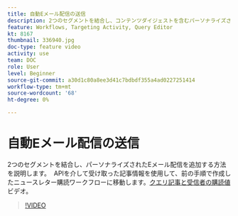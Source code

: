 ```yaml
---
title: 自動Eメール配信の送信
description: 2つのセグメントを結合し、コンテンツダイジェストを含むパーソナライズされたEメール配信をニュースレター購読ワークフローに追加する方法を説明します。
feature: Workflows, Targeting Activity, Query Editor
kt: 8167
thumbnail: 336940.jpg
doc-type: feature video
activity: use
team: DOC
role: User
level: Beginner
source-git-commit: a30d1c80a8ee3d41c7bdbdf355a4ad0227251414
workflow-type: tm+mt
source-wordcount: '68'
ht-degree: 0%

---
```



# 自動Eメール配信の送信

2つのセグメントを結合し、パーソナライズされたEメール配信を追加する方法を説明します。  APIを介して受け取った記事情報を使用して、前の手順で作成したニュースレター購読ワークフローに移動します。[クエリ記事と受信者の購読値](/help/tutorial-using-soap-apis/query-articles-and-recipient-subscription-values.md)ビデオ。

>[!VIDEO](https://video.tv.adobe.com/v/336904?quality=12)
